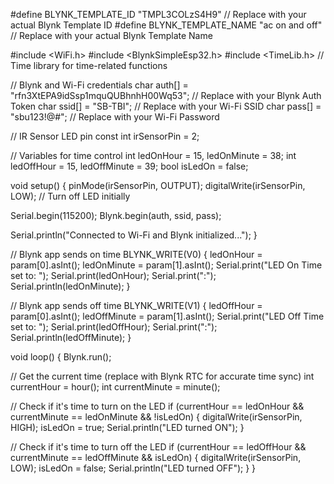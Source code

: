 #define BLYNK_TEMPLATE_ID "TMPL3COLzS4H9"      // Replace with your actual Blynk Template ID
#define BLYNK_TEMPLATE_NAME "ac on and off"  // Replace with your actual Blynk Template Name

#include <WiFi.h>
#include <BlynkSimpleEsp32.h>
#include <TimeLib.h>  // Time library for time-related functions

// Blynk and Wi-Fi credentials
char auth[] = "rfn3XtEPA9idSsp1mquQUBhnhH00Wq53";  // Replace with your Blynk Auth Token
char ssid[] = "SB-TBI";       // Replace with your Wi-Fi SSID
char pass[] = "sbu123!@#";   // Replace with your Wi-Fi Password

// IR Sensor LED pin
const int irSensorPin = 2;

// Variables for time control
int ledOnHour = 15, ledOnMinute = 38;
int ledOffHour = 15, ledOffMinute = 39;
bool isLedOn = false;

void setup() {
  pinMode(irSensorPin, OUTPUT);
  digitalWrite(irSensorPin, LOW);  // Turn off LED initially

  Serial.begin(115200);
  Blynk.begin(auth, ssid, pass);

  Serial.println("Connected to Wi-Fi and Blynk initialized...");
}

// Blynk app sends on time
BLYNK_WRITE(V0) {
  ledOnHour = param[0].asInt();
  ledOnMinute = param[1].asInt();
  Serial.print("LED On Time set to: ");
  Serial.print(ledOnHour);
  Serial.print(":");
  Serial.println(ledOnMinute);
}

// Blynk app sends off time
BLYNK_WRITE(V1) {
  ledOffHour = param[0].asInt();
  ledOffMinute = param[1].asInt();
  Serial.print("LED Off Time set to: ");
  Serial.print(ledOffHour);
  Serial.print(":");
  Serial.println(ledOffMinute);
}

void loop() {
  Blynk.run();

  // Get the current time (replace with Blynk RTC for accurate time sync)
  int currentHour = hour();
  int currentMinute = minute();

  // Check if it's time to turn on the LED
  if (currentHour == ledOnHour && currentMinute == ledOnMinute && !isLedOn) {
    digitalWrite(irSensorPin, HIGH);
    isLedOn = true;
    Serial.println("LED turned ON");
  }

  // Check if it's time to turn off the LED
  if (currentHour == ledOffHour && currentMinute == ledOffMinute && isLedOn) {
    digitalWrite(irSensorPin, LOW);
    isLedOn = false;
    Serial.println("LED turned OFF");
  }
}

